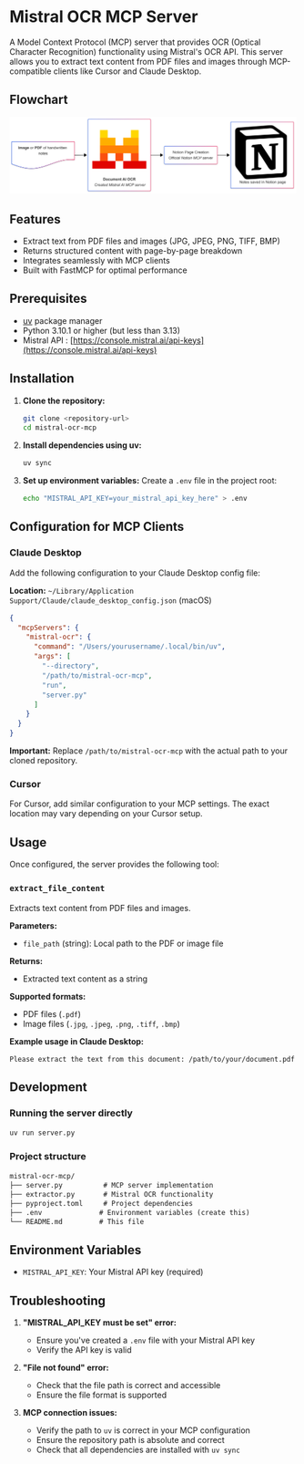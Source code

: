 # Mistral OCR MCP Server

A Model Context Protocol (MCP) server that provides OCR (Optical Character Recognition) functionality using Mistral's OCR API. This server allows you to extract text content from PDF files and images through MCP-compatible clients like Cursor and Claude Desktop.

## Flowchart

![flow](docs/flowchart.png)

## Features

- Extract text from PDF files and images (JPG, JPEG, PNG, TIFF, BMP)
- Returns structured content with page-by-page breakdown
- Integrates seamlessly with MCP clients
- Built with FastMCP for optimal performance

## Prerequisites

- [uv](https://docs.astral.sh/uv/) package manager
- Python 3.10.1 or higher (but less than 3.13)
- Mistral API : [https://console.mistral.ai/api-keys](https://console.mistral.ai/api-keys)

## Installation

1. **Clone the repository:**
   ```bash
   git clone <repository-url>
   cd mistral-ocr-mcp
   ```

2. **Install dependencies using uv:**
   ```bash
   uv sync
   ```

3. **Set up environment variables:**
   Create a `.env` file in the project root:
   ```bash
   echo "MISTRAL_API_KEY=your_mistral_api_key_here" > .env
   ```

## Configuration for MCP Clients

### Claude Desktop

Add the following configuration to your Claude Desktop config file:

**Location:** `~/Library/Application Support/Claude/claude_desktop_config.json` (macOS)

```json
{
  "mcpServers": {
    "mistral-ocr": {
      "command": "/Users/yourusername/.local/bin/uv",
      "args": [
        "--directory",
        "/path/to/mistral-ocr-mcp",
        "run",
        "server.py"
      ]
    }
  }
}
```

**Important:** Replace `/path/to/mistral-ocr-mcp` with the actual path to your cloned repository.

### Cursor

For Cursor, add similar configuration to your MCP settings. The exact location may vary depending on your Cursor setup.

## Usage

Once configured, the server provides the following tool:

### `extract_file_content`

Extracts text content from PDF files and images.

**Parameters:**
- `file_path` (string): Local path to the PDF or image file

**Returns:**
- Extracted text content as a string

**Supported formats:**
- PDF files (`.pdf`)
- Image files (`.jpg`, `.jpeg`, `.png`, `.tiff`, `.bmp`)

**Example usage in Claude Desktop:**
```
Please extract the text from this document: /path/to/your/document.pdf
```

## Development

### Running the server directly

```bash
uv run server.py
```

### Project structure

```
mistral-ocr-mcp/
├── server.py          # MCP server implementation
├── extractor.py       # Mistral OCR functionality
├── pyproject.toml     # Project dependencies
├── .env              # Environment variables (create this)
└── README.md         # This file
```

## Environment Variables

- `MISTRAL_API_KEY`: Your Mistral API key (required)

## Troubleshooting

1. **"MISTRAL_API_KEY must be set" error:**
   - Ensure you've created a `.env` file with your Mistral API key
   - Verify the API key is valid

2. **"File not found" error:**
   - Check that the file path is correct and accessible
   - Ensure the file format is supported

3. **MCP connection issues:**
   - Verify the path to `uv` is correct in your MCP configuration
   - Ensure the repository path is absolute and correct
   - Check that all dependencies are installed with `uv sync`
